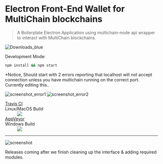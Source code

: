 # Electron Front-End Wallet for MultiChain blockchains

>  A Boilerplate Electron Application using multichain-node api wrapper to interact with MultiChain blockchains.
>   

![Downloads_blue](https://badged.co/Unibitlabs/electron-multichain-framework?badge=https://img.shields.io/badge/downloads-%s-blue.svg)

Development Mode:
~~~~bash
npm install && npm start
~~~~
*Notice, Should start with 2 errors reporting that localhost will not accept connection unless you have multichain running on the correct port. Currently editing this..

![screenshot_error1](https://image.ibb.co/h2Fcnn/2018_03_12_15_32_19_Error.png "Error 1")
![screenshot_error2](https://image.ibb.co/jCx1DS/2018_03_12_15_33_03_Error.png "Error 2")

<dl><a href="https://travis-ci.org/unibitlabs/electron-multichain-framework/branches">
  <dt>Travis CI</dt></a> Linux/MacOS Build
  <dd><img src="https://travis-ci.org/unibitlabs/electron-multichain-framework.svg?branch=master"></dd>
  <a href="https://ci.appveyor.com/project/Roy/electron-multichain-framework">
    <dt>AppVeyor</dt></a> Windows Build
  <dd><img src="https://ci.appveyor.com/api/projects/status/c0ktjf99cqm19f3m?svg=true"></dd>
</dl>

***

![screenshot](https://image.ibb.co/dfZUF7/demo_mc.png "Screenshot")

Releases coming after we finish cleaning up the interface & adding required modules.
